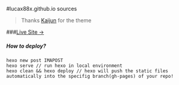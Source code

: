 #lucax88x.github.io sources

> Thanks [Kaijun](https://github.com/kaijun/hexo-theme-huxblog/) for the theme

###[Live Site &rarr;](https://lucax88x.github.io/)


##### How to deploy?

```
hexo new post IMAPOST
hexo serve // run hexo in local environment
hexo clean && hexo deploy // hexo will push the static files automatically into the specifig branch(gh-pages) of your repo!
```
